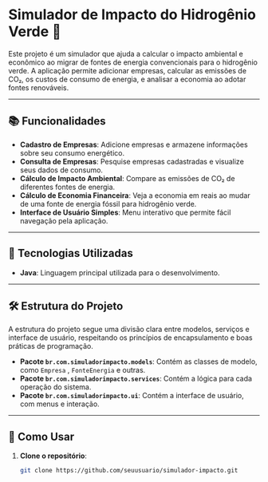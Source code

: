 # Simulador de Impacto do Hidrogênio Verde 🌱

Este projeto é um simulador que ajuda a calcular o impacto ambiental e econômico ao migrar de fontes de energia convencionais para o hidrogênio verde. A aplicação permite adicionar empresas, calcular as emissões de CO₂, os custos de consumo de energia, e analisar a economia ao adotar fontes renováveis.

---

## 📚 Funcionalidades
- **Cadastro de Empresas**: Adicione empresas e armazene informações sobre seu consumo energético.
- **Consulta de Empresas**: Pesquise empresas cadastradas e visualize seus dados de consumo.
- **Cálculo de Impacto Ambiental**: Compare as emissões de CO₂ de diferentes fontes de energia.
- **Cálculo de Economia Financeira**: Veja a economia em reais ao mudar de uma fonte de energia fóssil para hidrogênio verde.
- **Interface de Usuário Simples**: Menu interativo que permite fácil navegação pela aplicação.

---

## 🚀 Tecnologias Utilizadas
- **Java**: Linguagem principal utilizada para o desenvolvimento.
---

## 🛠 Estrutura do Projeto
A estrutura do projeto segue uma divisão clara entre modelos, serviços e interface de usuário, respeitando os princípios de encapsulamento e boas práticas de programação.

- **Pacote `br.com.simuladorimpacto.models`**: Contém as classes de modelo, como `Empresa` , `FonteEnergia` e outras.
- **Pacote `br.com.simuladorimpacto.services`**: Contém a lógica para cada operação do sistema.
- **Pacote `br.com.simuladorimpacto.ui`**: Contém a interface de usuário, com menus e interação.

---

## 📝 Como Usar
1. **Clone o repositório**:
   ```bash
   git clone https://github.com/seuusuario/simulador-impacto.git

